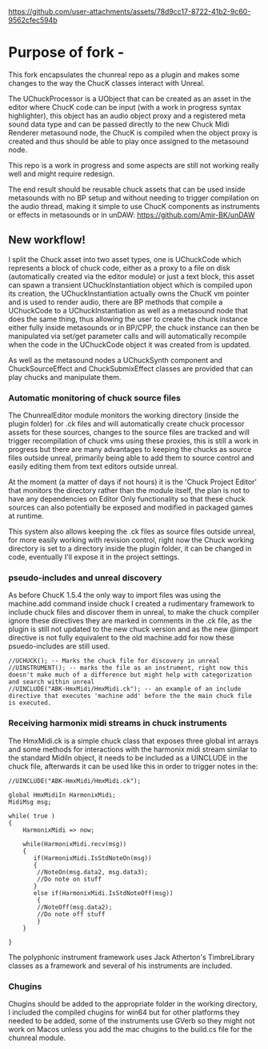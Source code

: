 


https://github.com/user-attachments/assets/78d9cc17-8722-41b2-9c60-9562cfec594b


# Purpose of fork -
This fork encapsulates the chunreal repo as a plugin and makes some changes to the way the ChucK classes interact with Unreal.

The UChuckProcessor is a UObject that can be created as an asset in the editor where ChucK code can be input (with a work in progress syntax highlighter), this object has an audio object proxy and a registered meta sound data type and can be passed directly to the new Chuck Midi Renderer metasound node, the ChucK is compiled when the object proxy is created and thus should be able to play once assigned to the metasound node.

This repo is a work in progress and some aspects are still not working really well and might require redesign.

The end result should be reusable chuck assets that can be used inside metasounds with no BP setup and without needing to trigger compilation on the audio thread, making it simple to use ChucK components as instruments or effects in metasounds or in unDAW: https://github.com/Amir-BK/unDAW



## New workflow!

I split the Chuck asset into two asset types, one is UChuckCode which represents a block of chuck code, either as a proxy to a file on disk (automatically created via the editor module) or just a text block, this asset can spawn a transient UChuckInstantiation object which is compiled upon its creation, the UChuckInstantiation actually owns the ChucK vm pointer and is used to render audio, there are BP methods that compile a UChuckCode to a UChuckInstantiation as well as a metasound node that does the same thing, thus allowing the user to create the chuck instance either fully inside metasounds or in BP/CPP, the chuck instance can then be manipulated via set/get parameter calls and will automatically recompile when the code in the UChuckCode object it was created from is updated.

As well as the metasound nodes a UChuckSynth component and  ChuckSourceEffect and ChuckSubmixEffect classes are provided that can play chucks and manipulate them. 

### Automatic monitoring of chuck source files
The ChunrealEditor module monitors the working directory (inside the plugin folder) for .ck files and will automatically create chuck processor assets for these sources, changes to the source files are tracked and will trigger recompilation of chuck vms using these proxies, this is still a work in progress but there are many advantages to keeping the chucks as source files outside unreal, primarily being able to add them to source control and easily editing them from text editors outside unreal.

At the moment (a matter of days if not hours) it is the 'Chuck Project Editor' that monitors the directory rather than the module itself, the plan is not to have any dependencies on Editor Only functionality so that these chuck sources can also potentially be exposed and modified in packaged games at runtime.

This system also allows keeping the .ck files as source files outside unreal, for more easily working with revision control, right now the Chuck working directory is set to a directory inside the plugin folder, it can be changed in code, eventually I'll expose it in the project settings. 

### pseudo-includes and unreal discovery

As before ChucK 1.5.4 the only way to import files was using the machine.add command inside chuck I created a rudimentary framework to include chuck files and discover them in unreal, to make the chuck compiler ignore these directives they are marked in comments in the .ck file, as the plugin is still not updated to the new chuck version and as the new @import directive is not fully equivalent to the old machine.add for now these psuedo-includes are still used.

```
//UCHUCK(); -- Marks the chuck file for discovery in unreal
//UINSTRUMENT(); -- marks the file as an instrument, right now this doesn't make much of a difference but might help with categorization and search within unreal
//UINCLUDE("ABK-HmxMidi/HmxMidi.ck"); -- an example of an include directive that executes 'machine add' before the the main chuck file is executed.

```

### Receiving harmonix midi streams in chuck instruments 

The HmxMidi.ck is a simple chuck class that exposes three global int arrays and some methods for interactions with the harmonix midi stream similar to the standard MidiIn object, it needs to be included as a UINCLUDE in the chuck file, afterwards it can be used like this in order to trigger notes in the:

```
//UINCLUDE("ABK-HmxMidi/HmxMidi.ck");

global HmxMidiIn HarmonixMidi;
MidiMsg msg;

while( true )
{
    HarmonixMidi => now;

    while(HarmonixMidi.recv(msg))
    {
       if(HarmonixMidi.IsStdNoteOn(msg))
       {
        //NoteOn(msg.data2, msg.data3);
        //Do note on stuff 
       }
       else if(HarmonixMidi.IsStdNoteOff(msg))
        {
        //NoteOff(msg.data2);
        //Do note off stuff 
        }
    }

}

```

The polyphonic instrument framework uses Jack Atherton's TimbreLibrary classes as a framework and several of his instruments are included. 

### Chugins
Chugins should be added to the appropriate folder in the working directory, I included the compiled chugins for win64 but for other platforms they needed to be added, some of the instruments use GVerb so they might not work on Macos unless you add the mac chugins to the build.cs file for the chunreal module. 


